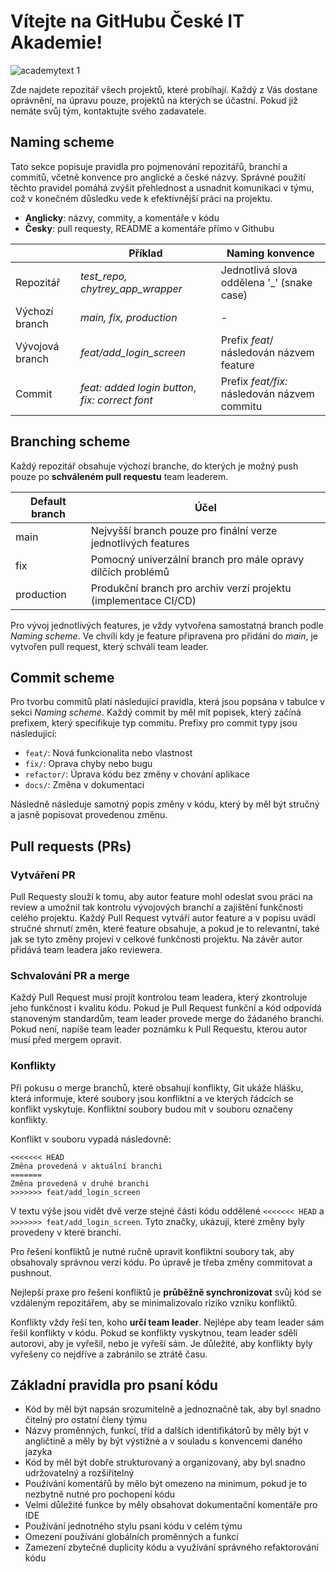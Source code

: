 # Vítejte na GitHubu České IT Akademie! 

![academytext 1](https://user-images.githubusercontent.com/43730879/224482521-ba6bbba9-9ff8-41e3-8ee6-4e03fa61ef6d.png)

Zde najdete repozitář všech projektů, které probíhají. Každý z Vás dostane oprávnění, na úpravu pouze, projektů na kterých se účastní. Pokud již nemáte svůj tým, kontaktujte svého zadavatele. 

## Naming scheme

Tato sekce popisuje pravidla pro pojmenování repozitářů, branchí a commitů, včetně konvence pro anglické a české názvy. Správné použití těchto pravidel pomáhá zvýšit přehlednost a usnadnit komunikaci v týmu, což v konečném důsledku vede k efektivnější práci na projektu.
- **Anglicky**: názvy, commity, a komentáře v kódu
- **Česky**: pull requesty, README a komentáře přímo v Githubu

|  | Příklad | Naming konvence 
|--|--|--|
| Repozitář | *test_repo, chytrey_app_wrapper* | Jednotlivá slova oddělena '_' (snake case) |
| Výchozí branch | *main, fix, production* | - |
| Vývojová branch | *feat/add_login_screen* | Prefix *feat*/ následován názvem feature |
| Commit | *feat: added login button*, *fix: correct font* | Prefix *feat/fix:*  následován názvem commitu |


## Branching scheme
Každý repozitář obsahuje výchozí branche, do kterých je možný push pouze po **schváleném pull requestu** team leaderem.

| Default branch | Účel |
|--|--|
| main | Nejvyšší branch pouze pro finální verze jednotlivých features |
| fix | Pomocný univerzální branch pro mále opravy dílčích problémů |
| production | Produkční branch pro archiv verzí projektu (implementace CI/CD) |

Pro vývoj jednotlivých features, je vždy vytvořena samostatná branch podle *Naming scheme*. Ve chvíli kdy je feature připravena pro přidání do *main*, je vytvořen pull request, který schválí team leader.

## Commit scheme
Pro tvorbu commitů platí následující pravidla, která jsou popsána v tabulce v sekci *Naming scheme*. Každý commit by měl mít popisek, který začíná prefixem, který specifikuje typ commitu. Prefixy pro commit typy jsou následující:

-   `feat/`: Nová funkcionalita nebo vlastnost
-   `fix/`: Oprava chyby nebo bugu
-   `refactor/`: Úprava kódu bez změny v chování aplikace 
-   `docs/`: Změna v dokumentaci

Následně následuje samotný popis změny v kódu, který by měl být stručný a jasně popisovat provedenou změnu.

## Pull requests (PRs)
### Vytváření PR
Pull Requesty slouží k tomu, aby autor feature mohl odeslat svou práci na review a umožnil tak kontrolu vývojových branchí a zajištění funkčnosti celého projektu. Každý Pull Request vytváří autor feature a v popisu uvádí stručné shrnutí změn, které feature obsahuje, a pokud je to relevantní, také jak se tyto změny projeví v celkové funkčnosti projektu. Na závěr autor přidává team leadera jako reviewera.
### Schvalování PR a merge
Každý Pull Request musí projít kontrolou team leadera, který zkontroluje jeho funkčnost i kvalitu kódu. Pokud je Pull Request funkční a kód odpovídá stanoveným standardům, team leader provede merge do žádaného branchi. Pokud není, napíše team leader poznámku k Pull Requestu, kterou autor musí před mergem opravit.

### Konflikty
Při pokusu o merge branchů, které obsahují konflikty, Git ukáže hlášku, která informuje, které soubory jsou konfliktní a ve kterých řádcích se konflikt vyskytuje. Konfliktní soubory budou mít v souboru označeny konflikty.

Konflikt v souboru vypadá následovně:

    <<<<<<< HEAD
    Změna provedená v aktuální branchi
    =======
    Změna provedená v druhé branchi
    >>>>>>> feat/add_login_screen 

V textu výše jsou vidět dvě verze stejné části kódu oddělené `<<<<<<< HEAD` a `>>>>>>> feat/add_login_screen`. Tyto značky, ukázují, které změny byly provedeny v které branchi.

Pro řešení konfliktů je nutné ručně upravit konfliktní soubory tak, aby obsahovaly správnou verzi kódu. Po úpravě je třeba změny commitovat a pushnout.

Nejlepší praxe pro řešení konfliktů je **průběžně synchronizovat** svůj kód se vzdáleným repozitářem, aby se minimalizovalo riziko vzniku konfliktů.

Konflikty vždy řeší ten, koho **určí team leader**. Nejlépe aby team leader sám řešil konflikty v kódu. Pokud se konflikty vyskytnou, team leader sdělí autorovi, aby je vyřešil, nebo je vyřeší sám. Je důležité, aby konflikty byly vyřešeny co nejdříve a zabránilo se ztrátě času.

## Základní pravidla pro psaní kódu

 - Kód by měl být napsán srozumitelně a jednoznačně tak, aby byl snadno čitelný pro ostatní členy týmu
 - Názvy proměnných, funkcí, tříd a dalších identifikátorů by měly být v angličtině a měly by být výstižné a v souladu s konvencemi daného jazyka
 - Kód by měl být dobře strukturovaný a organizovaný, aby byl snadno udržovatelný a rozšiřitelný
 - Používání komentářů by mělo být omezeno na minimum, pokud je to nezbytně nutné pro pochopení kódu
 - Velmi důležité funkce by měly obsahovat dokumentační komentáře pro IDE
 - Používání jednotného stylu psaní kódu v celém týmu
 -  Omezení používání globálních proměnných a funkcí
 - Zamezení zbytečné duplicity kódu a využívání správného refaktorování kódu

